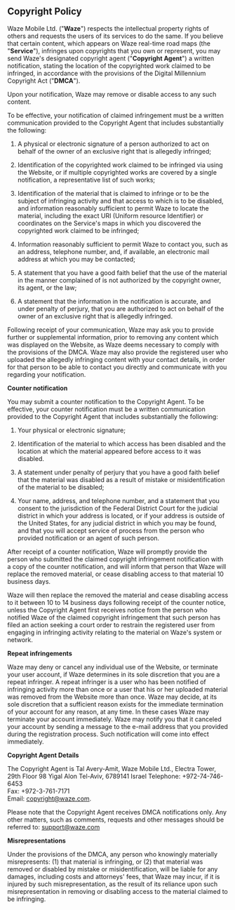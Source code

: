 Copyright Policy
----------------

Waze Mobile Ltd. ("**Waze**") respects the intellectual property rights of others and requests the users of its services to do the same. If you believe that certain content, which appears on Waze real-time road maps (the "**Service**"), infringes upon copyrights that you own or represent, you may send Waze's designated copyright agent ("**Copyright Agent**") a written notification, stating the location of the copyrighted work claimed to be infringed, in accordance with the provisions of the Digital Millennium Copyright Act ("**DMCA**").

Upon your notification, Waze may remove or disable access to any such content.

To be effective, your notification of claimed infringement must be a written communication provided to the Copyright Agent that includes substantially the following:

1. A physical or electronic signature of a person authorized to act on behalf of the owner of an exclusive right that is allegedly infringed;
    
2. Identification of the copyrighted work claimed to be infringed via using the Website, or if multiple copyrighted works are covered by a single notification, a representative list of such works;
    
3. Identification of the material that is claimed to infringe or to be the subject of infringing activity and that access to which is to be disabled, and information reasonably sufficient to permit Waze to locate the material, including the exact URI (Uniform resource Identifier) or coordinates on the Service's maps in which you discovered the copyrighted work claimed to be infringed;
    
4. Information reasonably sufficient to permit Waze to contact you, such as an address, telephone number, and, if available, an electronic mail address at which you may be contacted;
    
5. A statement that you have a good faith belief that the use of the material in the manner complained of is not authorized by the copyright owner, its agent, or the law;
    
6. A statement that the information in the notification is accurate, and under penalty of perjury, that you are authorized to act on behalf of the owner of an exclusive right that is allegedly infringed.
    

Following receipt of your communication, Waze may ask you to provide further or supplemental information, prior to removing any content which was displayed on the Website, as Waze deems necessary to comply with the provisions of the DMCA. Waze may also provide the registered user who uploaded the allegedly infringing content with your contact details, in order for that person to be able to contact you directly and communicate with you regarding your notification.

**Counter notification**

You may submit a counter notification to the Copyright Agent. To be effective, your counter notification must be a written communication provided to the Copyright Agent that includes substantially the following:

1. Your physical or electronic signature;
    
2. Identification of the material to which access has been disabled and the location at which the material appeared before access to it was disabled.
    
3. A statement under penalty of perjury that you have a good faith belief that the material was disabled as a result of mistake or misidentification of the material to be disabled;
    
4. Your name, address, and telephone number, and a statement that you consent to the jurisdiction of the Federal District Court for the judicial district in which your address is located, or if your address is outside of the United States, for any judicial district in which you may be found, and that you will accept service of process from the person who provided notification or an agent of such person.
    

After receipt of a counter notification, Waze will promptly provide the person who submitted the claimed copyright infringement notification with a copy of the counter notification, and will inform that person that Waze will replace the removed material, or cease disabling access to that material 10 business days.

Waze will then replace the removed the material and cease disabling access to it between 10 to 14 business days following receipt of the counter notice, unless the Copyright Agent first receives notice from the person who notified Waze of the claimed copyright infringement that such person has filed an action seeking a court order to restrain the registered user from engaging in infringing activity relating to the material on Waze's system or network.

**Repeat infringements**

Waze may deny or cancel any individual use of the Website, or terminate your user account, if Waze determines in its sole discretion that you are a repeat infringer. A repeat infringer is a user who has been notified of infringing activity more than once or a user that his or her uploaded material was removed from the Website more than once. Waze may decide, at its sole discretion that a sufficient reason exists for the immediate termination of your account for any reason, at any time. In these cases Waze may terminate your account immediately. Waze may notify you that it canceled your account by sending a message to the e-mail address that you provided during the registration process. Such notification will come into effect immediately.

**Copyright Agent Details**

The Copyright Agent is Tal Avery-Amit, Waze Mobile Ltd., Electra Tower, 29th Floor 98 Yigal Alon Tel-Aviv, 6789141 Israel Telephone: +972-74-746-6453  
Fax: +972-3-761-7171  
Email: [copyright@waze.com](mailto:copyright@linqmap.com).

Please note that the Copyright Agent receives DMCA notifications only. Any other matters, such as comments, requests and other messages should be referred to: [support@waze.com](mailto:support@waze.com)

**Misrepresentations**

Under the provisions of the DMCA, any person who knowingly materially misrepresents: (1) that material is infringing, or (2) that material was removed or disabled by mistake or misidentification, will be liable for any damages, including costs and attorneys' fees, that Waze may incur, if it is injured by such misrepresentation, as the result of its reliance upon such misrepresentation in removing or disabling access to the material claimed to be infringing.